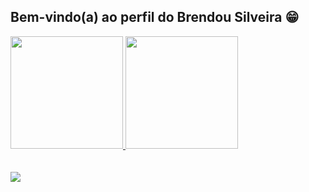 ## Bem-vindo(a) ao perfil do Brendou Silveira 😁

 <div>
   <a href="https://github.com/BrendouSilveira">
   <img height="180em" src="https://github-readme-stats.vercel.app/api?username=BrendouSilveira&show_icons=true&theme=dracula&include_all_commits=true&count_private=true"/>
   <img height="180em" src="https://github-readme-stats.vercel.app/api/top-langs/?username=BrendouSilveira&layout=compact&langs_count=6&theme=dracula"/>
</div>
    
<div style="display: inline_block"><br>

</div>
 
<br>
 

 
<div> 
  <a href="https://www.linkedin.com/in/brendou-silveira-126112101/" target="_blank"><img src="https://img.shields.io/badge/-LinkedIn-%230077B5?style=for-the-badge&logo=linkedin&logoColor=white" target="_blank"></a>
</div>
